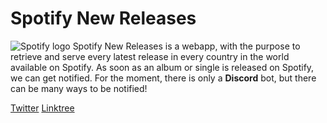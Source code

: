 # Spotify New Releases
![Spotify logo](http://www.noelshack.com/2023-04-2-1674566048-logo.png)
Spotify New Releases is a webapp, with the purpose to retrieve and serve every latest release in every country in the world available on Spotify. As soon as an album or single is released on Spotify, we can get notified.
For the moment, there is only a **Discord** bot, but there can be many ways to be notified!


[Twitter](https://twitter.com/90Toofi)
[Linktree](linktr.ee/90toofi)
